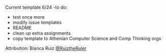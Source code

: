 Current template 6/24
-to do: 
- test once more
- modify issue templates
- README
- clean up extra assignments
- copy template to Athenian Computer Science and Comp Thinking orgs



Attribution:
Bianca Ruiz [@RuiztheRuler](https://github.com/RuizTheRuler)
